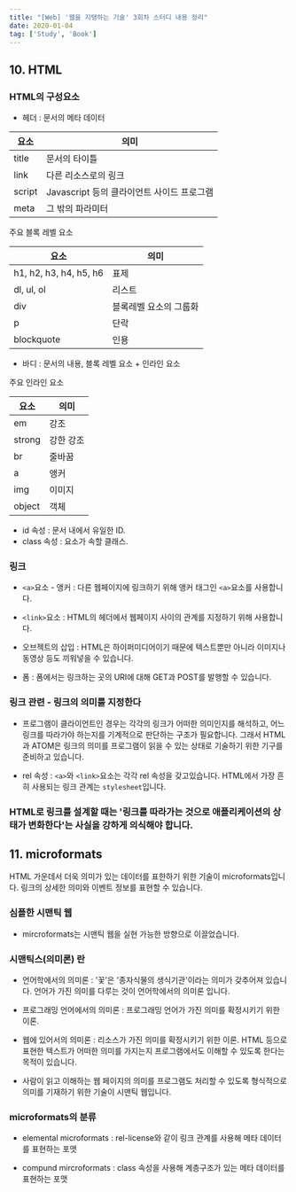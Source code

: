 ```yaml
---
title: "[Web] '웹을 지탱하는 기술' 3회차 스터디 내용 정리"
date: 2020-01-04
tag: ['Study', 'Book']
---
```


## 10. HTML

### HTML의 구성요소

- 헤더 : 문서의 메타 데이터

요소|의미
-|-
title | 문서의 타이틀
link | 다른 리소스로의 링크
script | Javascript 등의 클라이언트 사이드 프로그램
meta | 그 밖의 파라미터

주요 블록 레벨 요소

요소 | 의미
-|-
h1, h2, h3, h4, h5, h6 | 표제
dl, ul, ol | 리스트
div | 블록레벨 요소의 그룹화
p | 단락
blockquote | 인용

- 바디 : 문서의 내용, 블록 레벨 요소 + 인라인 요소

주요 인라인 요소

요소 | 의미
-|-
em | 강조
strong | 강한 강조
br | 줄바꿈
a | 앵커
img | 이미지
object | 객체

- id 속성 : 문서 내에서 유일한 ID.
- class 속성 : 요소가 속할 클래스.

### 링크

- `<a>`요소 - 앵커 : 다른 웹페이지에 링크하기 위해 앵커 태그인 `<a>`요소를 사용합니다.

- `<link>`요소 : HTML의 헤더에서 웹페이지 사이의 관계를 지정하기 위해 사용합니다.

- 오브젝트의 삽입 : HTML은 하이퍼미디어이기 때문에 텍스트뿐만 아니라 이미지나 동영상 등도 끼워넣을 수 있습니다.

- 폼 : 폼에서는 링크하는 곳의 URI에 대해 GET과 POST를 발행할 수 있습니다.

### 링크 관련 - 링크의 의미를 지정한다

- 프로그램이 클라이언트인 경우는 각각의 링크가 어떠한 의미인지를 해석하고, 어느 링크를 따라가야 하는지를 기계적으로 판단하는 구조가 필요합니다. 그래서 HTML과 ATOM은 링크의 의미를 프로그램이 읽을 수 있는 상태로 기술하기 위한 기구를 준비하고 있습니다.

- rel 속성 : `<a>`와 `<link>`요소는 각각 rel 속성을 갖고있습니다. HTML에서 가장 흔히 사용되는 링크 관계는 `stylesheet`입니다.

### HTML로 링크를 설계할 때는 '링크를 따라가는 것으로 애플리케이션의 상태가 변화한다'는 사실을 강하게 의식해야 합니다.

## 11. microformats

HTML 가운데서 더욱 의미가 있는 데이터를 표한하기 위한 기술이 microformats입니다. 링크의 상세한 의미와 이벤트 정보를 표현할 수 있습니다.

### 심플한 시맨틱 웹

- mircroformats는 시맨틱 웹을 실현 가능한 방향으로 이끌었습니다.

### 시맨틱스(의미론) 란

- 언어학에서의 의미론 : '꽃'은 '종자식물의 생식기관'이라는 의미가 갖추어져 있습니다. 언어가 가진 의미를 다루는 것이 언어학에서의 의미론 입니다.

- 프로그래밍 언어에서의 의미론 : 프로그래밍 언어가 가진 의미를 확정시키기 위한 이론. 

- 웹에 있어서의 의미론 : 리소스가 가진 의미를 확정시키기 위한 이론. HTML 등으로 표현한 텍스트가 어떠한 의미를 가지는지 프로그램에서도 이해할 수 있도록 한다는 목적이 있습니다.

- 사람이 읽고 이해하는 웹 페이지의 의미를 프로그램도 처리할 수 있도록 형식적으로 의미를 기재하기 위한 기술이 시맨틱 웹입니다.

### microformats의 분류

- elemental microformats : rel-license와 같이 링크 관계를 사용해 메타 데이터를 표현하는 포맷

- compund mircroformats : class 속성을 사용해 계층구조가 있는 메타 데이터를 표현하는 포맷